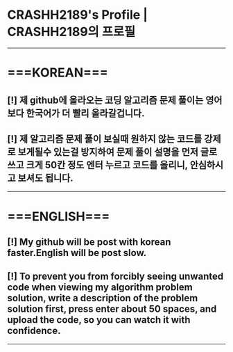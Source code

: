 # **CRASHH2189's Profile | CRASHH2189의 프로필**
---
# **===KOREAN===**
## **[!] 제 github에 올라오는 코딩 알고리즘 문제 풀이는 영어보다 한국어가 더 빨리 올라갈겁니다.**
## **[!] 제 알고리즘 문제 풀이 보실때 원하지 않는 코드를 강제로 보게될수 있는걸 방지하여 문제 풀이 설명을 먼저 글로 쓰고 크게 50칸 정도 엔터 누르고 코드를 올리니, 안심하시고 보셔도 됩니다.**
---
# **===ENGLISH===**
## **[!] My github will be post with korean faster.English will be post slow.**
## **[!] To prevent you from forcibly seeing unwanted code when viewing my algorithm problem solution, write a description of the problem solution first, press enter about 50 spaces, and upload the code, so you can watch it with confidence.**
---
